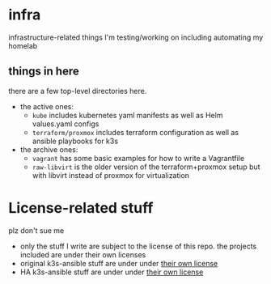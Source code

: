 # infra

infrastructure-related things I'm testing/working on including automating my homelab

## things in here
there are a few top-level directories here.
- the active ones:
	* `kube` includes kubernetes yaml manifests as well as Helm values.yaml configs
	* `terraform/proxmox` includes terraform configuration as well as ansible playbooks for k3s
- the archive ones:
	* `vagrant` has some basic examples for how to write a Vagrantfile
	* `raw-libvirt` is the older version of the terraform+proxmox setup but with libvirt instead of proxmox for virtualization


# License-related stuff

 plz don't sue me

- only the stuff I write are subject to the license of this repo. the projects included are under their own licenses
- original k3s-ansible stuff are under under [their own license](https://github.com/k3s-io/k3s-ansible/blob/master/LICENSE)
- HA k3s-ansible stuff are under under [their own license](https://github.com/techno-tim/k3s-ansible/blob/master/LICENSE)
